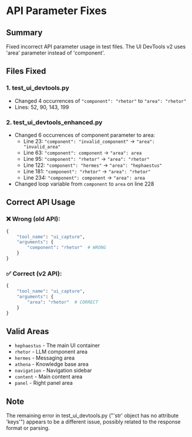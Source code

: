 # API Parameter Fixes

## Summary
Fixed incorrect API parameter usage in test files. The UI DevTools v2 uses 'area' parameter instead of 'component'.

## Files Fixed

### 1. test_ui_devtools.py
- Changed 4 occurrences of `"component": "rhetor"` to `"area": "rhetor"`
- Lines: 52, 90, 143, 199

### 2. test_ui_devtools_enhanced.py
- Changed 6 occurrences of component parameter to area:
  - Line 23: `"component": "invalid_component"` → `"area": "invalid_area"`
  - Line 63: `"component": component` → `"area": area`
  - Line 95: `"component": "rhetor"` → `"area": "rhetor"`
  - Line 122: `"component": "hermes"` → `"area": "hephaestus"`
  - Line 181: `"component": "rhetor"` → `"area": "rhetor"`
  - Line 234: `"component": component` → `"area": area`
- Changed loop variable from `component` to `area` on line 228

## Correct API Usage

### ❌ Wrong (old API):
```python
{
    "tool_name": "ui_capture",
    "arguments": {
        "component": "rhetor"  # WRONG
    }
}
```

### ✅ Correct (v2 API):
```python
{
    "tool_name": "ui_capture", 
    "arguments": {
        "area": "rhetor"  # CORRECT
    }
}
```

## Valid Areas
- `hephaestus` - The main UI container
- `rhetor` - LLM component area
- `hermes` - Messaging area
- `athena` - Knowledge base area
- `navigation` - Navigation sidebar
- `content` - Main content area
- `panel` - Right panel area

## Note
The remaining error in test_ui_devtools.py ("'str' object has no attribute 'keys'") appears to be a different issue, possibly related to the response format or parsing.
